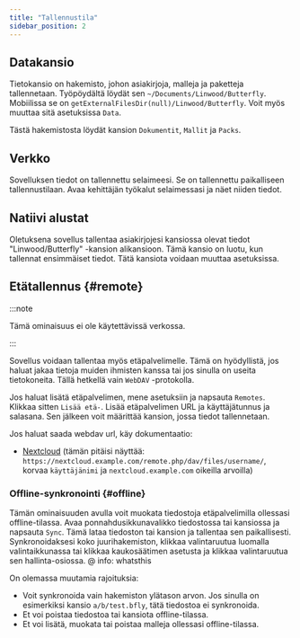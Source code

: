 ```yaml
---
title: "Tallennustila"
sidebar_position: 2
---
```


## Datakansio

Tietokansio on hakemisto, johon asiakirjoja, malleja ja paketteja tallennetaan. Työpöydältä löydät sen `~/Documents/Linwood/Butterfly`. Mobiilissa se on `getExternalFilesDir(null)/Linwood/Butterfly`. Voit myös muuttaa sitä asetuksissa `Data`.

Tästä hakemistosta löydät kansion `Dokumentit`, `Mallit` ja `Packs`.

## Verkko

Sovelluksen tiedot on tallennettu selaimeesi. Se on tallennettu paikalliseen tallennustilaan. Avaa kehittäjän työkalut selaimessasi ja näet niiden tiedot.

## Natiivi alustat

Oletuksena sovellus tallentaa asiakirjojesi kansiossa olevat tiedot "Linwood/Butterfly" -kansion alikansioon. Tämä kansio on luotu, kun tallennat ensimmäiset tiedot. Tätä kansiota voidaan muuttaa asetuksissa.

## Etätallennus {#remote}

:::note

Tämä ominaisuus ei ole käytettävissä verkossa.

:::

Sovellus voidaan tallentaa myös etäpalvelimelle. Tämä on hyödyllistä, jos haluat jakaa tietoja muiden ihmisten kanssa tai jos sinulla on useita tietokoneita. Tällä hetkellä vain `WebDAV` -protokolla.

Jos haluat lisätä etäpalvelimen, mene asetuksiin ja napsauta `Remotes`. Klikkaa sitten `Lisää etä-`. Lisää etäpalvelimen URL ja käyttäjätunnus ja salasana. Sen jälkeen voit määrittää kansion, jossa tiedot tallennetaan.

Jos haluat saada webdav url, käy dokumentaatio:

* [Nextcloud](https://docs.nextcloud.com/server/latest/user_manual/en/files/access_webdav.html) (tämän pitäisi näyttää: `https://nextcloud.example.com/remote.php/dav/files/username/`, korvaa `käyttäjänimi` ja `nextcloud.example.com` oikeilla arvoilla)

### Offline-synkronointi {#offline}

Tämän ominaisuuden avulla voit muokata tiedostoja etäpalvelimilla ollessasi offline-tilassa. Avaa ponnahdusikkunavalikko tiedostossa tai kansiossa ja napsauta `Sync`. Tämä lataa tiedoston tai kansion ja tallentaa sen paikallisesti. Synkronoidaksesi koko juurihakemiston, klikkaa valintaruutua luomalla valintaikkunassa tai klikkaa kaukosäätimen asetusta ja klikkaa valintaruutua sen hallinta-osiossa. @ info: whatsthis

On olemassa muutamia rajoituksia:

* Voit synkronoida vain hakemiston ylätason arvon. Jos sinulla on esimerkiksi kansio `a/b/test.bfly`, tätä tiedostoa ei synkronoida.
* Et voi poistaa tiedostoa tai kansiota offline-tilassa.
* Et voi lisätä, muokata tai poistaa malleja ollessasi offline-tilassa.
